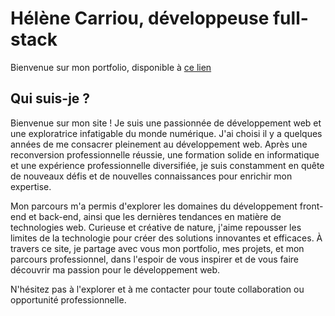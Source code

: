 # Hélène Carriou, développeuse full-stack

Bienvenue sur mon portfolio, disponible à [ce lien](https://helenegreat.github.io/)

## Qui suis-je ?

Bienvenue sur mon site ! Je suis une passionnée de développement web et une exploratrice infatigable du monde numérique. J'ai choisi il y a quelques années de me consacrer pleinement au développement web. Après une reconversion professionnelle réussie, une formation solide en informatique et une expérience professionnelle diversifiée, je suis constamment en quête de nouveaux défis et de nouvelles connaissances pour enrichir mon expertise.

Mon parcours m'a permis d'explorer les domaines du développement front-end et back-end, ainsi que les dernières tendances en matière de technologies web. Curieuse et créative de nature, j'aime repousser les limites de la technologie pour créer des solutions innovantes et efficaces. À travers ce site, je partage avec vous mon portfolio, mes projets, et mon parcours professionnel, dans l'espoir de vous inspirer et de vous faire découvrir ma passion pour le développement web.

N'hésitez pas à l'explorer et à me contacter pour toute collaboration ou opportunité professionnelle.
